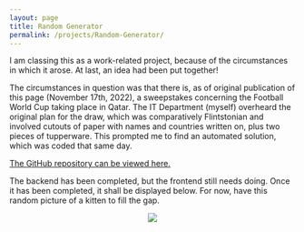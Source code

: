 ```yaml
---
layout: page
title: Random Generator
permalink: /projects/Random-Generator/
---
```


I am classing this as a work-related project, because of the circumstances in which it arose. At last, an idea had been put together!

The circumstances in question was that there is, as of original publication of this page (November 17th, 2022), a sweepstakes concerning the Football World Cup taking place in Qatar. The IT Department (myself) overheard the original plan for the draw, which was comparatively Flintstonian and involved cutouts of paper with names and countries written on, plus two pieces of tupperware. This prompted me to find an automated solution, which was coded that same day.

<a href="https://github.com/GwenMurphy/Random-Generator-Football-World-Cup-2022" target="_blank">The GitHub repository can be viewed here.</a>

The backend has been completed, but the frontend still needs doing. Once it has been completed, it shall be displayed below. For now, have this random picture of a kitten to fill the gap.

<center><img src="https://nationaltoday.com/wp-content/uploads/2020/07/Kitten-640x514.jpg"></center>
